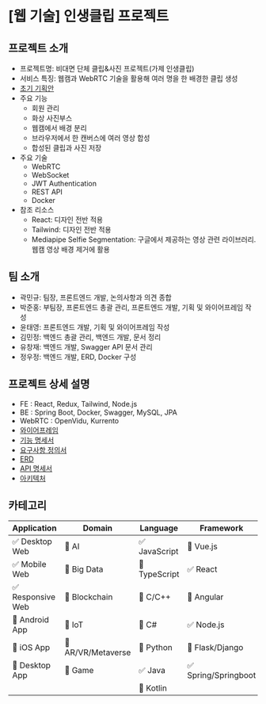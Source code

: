 # [웹 기술] 인생클립 프로젝트



## 프로젝트 소개

* 프로젝트명: 비대면 단체 클립&사진 프로젝트(가제 인생클립)
* 서비스 특징: 웹캠과 WebRTC 기술을 활용해 여러 명을 한 배경한 클립 생성
* [초기 기획안](https://pattern-ounce-358.notion.site/d16d1d1a50d4469985b8de563c96b35c)
* 주요 기능
  - 회원 관리
  - 화상 사진부스
  - 웹캠에서 배경 분리
  - 브라우저에서 한 캔버스에 여러 영상 합성
  - 합성된 클립과 사진 저장
* 주요 기술
  - WebRTC
  - WebSocket
  - JWT Authentication
  - REST API
  - Docker
* 참조 리소스
  - React: 디자인 전반 적용
  - Tailwind: 디자인 전반 적용
  - Mediapipe Selfie Segmentation: 구글에서 제공하는 영상 관련 라이브러리. 웹캠 영상 배경 제거에 활용

  

## 팀 소개

* 곽민규: 팀장, 프론트엔드 개발, 논의사항과 의견 종합
* 박준홍: 부팀장, 프론트엔드 총괄 관리, 프론트엔드 개발, 기획 및 와이어프레임 작성
* 윤태영: 프론트엔드 개발, 기획 및 와이어프레임 작성
* 김민정: 백엔드 총괄 관리, 백엔드 개발, 문서 정리
* 유창재: 백엔드 개발, Swagger API 문서 관리
* 정우정: 백엔드 개발, ERD, Docker 구성



## 프로젝트 상세 설명

* FE : React, Redux, Tailwind, Node.js
* BE : Spring Boot, Docker, Swagger, MySQL, JPA
* WebRTC : OpenVidu, Kurrento
* [와이어프레임](https://www.figma.com/file/GsUUmt9HyBKVr3m8NPzqdP/InsaengClip?type=design&mode=design)
* [기능 명세서](https://pattern-ounce-358.notion.site/a277eecc465a4d5ea17e1dc50da4b1f3)
* [요구사항 정의서](https://pattern-ounce-358.notion.site/bd9188dbdf974ac09741a1d15f539290)
* [ERD](https://pattern-ounce-358.notion.site/ERD-8f884a4d995349e38206cfe4396cc81a)
* [API 명세서](https://pattern-ounce-358.notion.site/adf01362ac67439c8486bdecc2f2862a?v=fe04bea7894e40c6a50a95fc4c274b65)
* [아키텍처](https://viewer.diagrams.net/?border=0&tags=%7B%7D&highlight=000000&edit=_blank&layers=1&nav=1&title=%EC%8B%9C%EC%8A%A4%ED%85%9C%20%EC%84%A4%EA%B3%84%EB%8F%84.drawio&lightbox=1&chrome=0#Uhttps%3A%2F%2Fdrive.google.com%2Fuc%3Fid%3D1qcRZtQoB4wFSnAJKCSsebkWVCjs3D56l%26export%3Ddownload)





## 카테고리

| Application | Domain | Language | Framework |
| ---- | ---- | ---- | ---- |
| :white_check_mark: Desktop Web | :black_square_button: AI | :white_check_mark: JavaScript | :black_square_button: Vue.js |
| :white_check_mark: Mobile Web | :black_square_button: Big Data | :black_square_button: TypeScript | :white_check_mark: React |
| :white_check_mark: Responsive Web | :black_square_button: Blockchain | :black_square_button: C/C++ | :black_square_button: Angular |
| :black_square_button: Android App | :black_square_button: IoT | :black_square_button: C# | :white_check_mark: Node.js |
| :black_square_button: iOS App | :black_square_button: AR/VR/Metaverse | :black_square_button: Python | :black_square_button: Flask/Django |
| :black_square_button: Desktop App | :black_square_button: Game | :white_check_mark: Java | :white_check_mark: Spring/Springboot |
| | | :black_square_button: Kotlin | |
